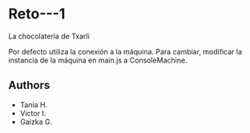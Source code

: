 # Reto---1

La chocolatería de Txarli

Por defecto utiliza la conexión a la máquina. Para cambiar, modificar la instancia de la máquina en main.js a ConsoleMachine.

## Authors
- Tania H.
- Victor I.
- Gaizka G.